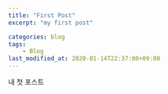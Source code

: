 ```yaml
---
title: "First Post"
excerpt: "my first post"

categories: blog
tags:
    - Blog
last_modified_at: 2020-01-14T22:37:00+09:00
---
```


내 첫 포스트